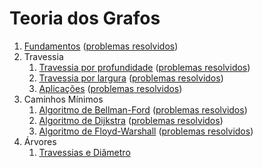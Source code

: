 Teoria dos Grafos
=================

1. [Fundamentos](slides/FT-1/FT-1.pdf) ([problemas resolvidos](problems/FT-1/FT-1.pdf))
1. Travessia
    1. [Travessia por profundidade](slides/STV-1/STV-1.pdf) ([problemas resolvidos](problems/STV-1/STV-1.pdf))
    1. [Travessia por largura](slides/STV-2/STV-2.pdf) ([problemas resolvidos](problems/STV-2/STV-2.pdf))
    1. [Aplicações](slides/STV-3/STV-3.pdf) ([problemas resolvidos](problems/STV-3/STV-3.pdf))
1. Caminhos Mínimos
    1. [Algoritmo de Bellman-Ford](slides/SSP-1/SSP-1.pdf) ([problemas resolvidos](problems/SSP-1/SSP-1.pdf))
    1. [Algoritmo de Dijkstra](slides/SSP-2/SSP-2.pdf) ([problemas resolvidos](problems/SSP-2/SSP-2.pdf))
    1. [Algoritmo de Floyd-Warshall](slides/SSP-3/SSP-3.pdf) ([problemas resolvidos](problems/SSP-3/SSP-3.pdf))
1. Árvores
    1. [Travessias e Diâmetro](slides/TR-1/TR-1.pdf)

<!---
Pendências
    - Fluxo
    - Minimum Spanning Tree
    - Pontes e pontos de articulação
    - Maximum Independent Subset
-->
